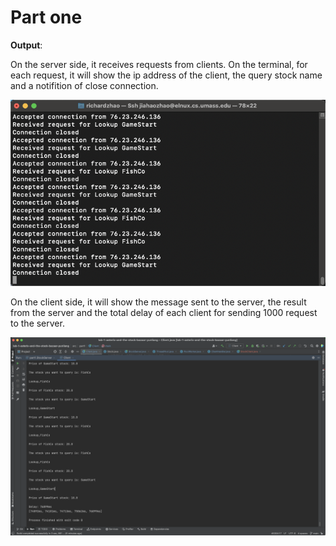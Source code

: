 # Part one





**Output**:

On the server side, it receives requests from clients. On the terminal, for each request, it will show the ip address of the client, the query stock name and a notifition of close connection.

![image-20230227121846575](./img/image-20230227121846575.png)

On the client side, it will show the message sent to the server, the result from the server and the total delay of each client for sending 1000 request to the server.

![image-20230227122144260](./img/image-20230227122144260.png)
